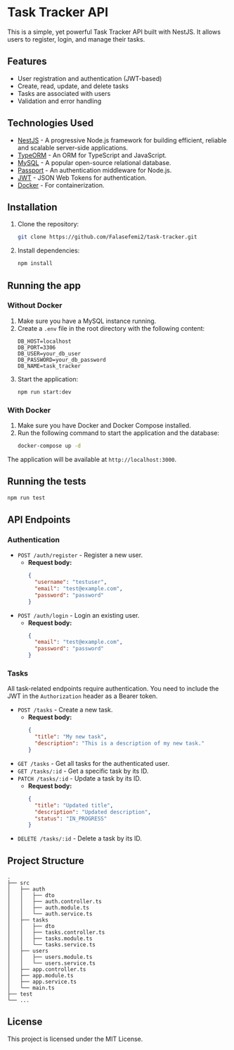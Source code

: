 # Task Tracker API

This is a simple, yet powerful Task Tracker API built with NestJS. It allows users to register, login, and manage their tasks.

## Features

- User registration and authentication (JWT-based)
- Create, read, update, and delete tasks
- Tasks are associated with users
- Validation and error handling

## Technologies Used

- [NestJS](https://nestjs.com/) - A progressive Node.js framework for building efficient, reliable and scalable server-side applications.
- [TypeORM](https://typeorm.io/) - An ORM for TypeScript and JavaScript.
- [MySQL](https://www.mysql.com/) - A popular open-source relational database.
- [Passport](http://www.passportjs.org/) - An authentication middleware for Node.js.
- [JWT](https://jwt.io/) - JSON Web Tokens for authentication.
- [Docker](https://www.docker.com/) - For containerization.

## Installation

1.  Clone the repository:
    ```bash
    git clone https://github.com/Falasefemi2/task-tracker.git
    ```
2.  Install dependencies:
    ```bash
    npm install
    ```

## Running the app

### Without Docker

1.  Make sure you have a MySQL instance running.
2.  Create a `.env` file in the root directory with the following content:
    ```
    DB_HOST=localhost
    DB_PORT=3306
    DB_USER=your_db_user
    DB_PASSWORD=your_db_password
    DB_NAME=task_tracker
    ```
3.  Start the application:
    ```bash
    npm run start:dev
    ```

### With Docker

1.  Make sure you have Docker and Docker Compose installed.
2.  Run the following command to start the application and the database:
    ```bash
    docker-compose up -d
    ```

The application will be available at `http://localhost:3000`.

## Running the tests

```bash
npm run test
```

## API Endpoints

### Authentication

- `POST /auth/register` - Register a new user.
  - **Request body:**
    ```json
    {
      "username": "testuser",
      "email": "test@example.com",
      "password": "password"
    }
    ```
- `POST /auth/login` - Login an existing user.
  - **Request body:**
    ```json
    {
      "email": "test@example.com",
      "password": "password"
    }
    ```

### Tasks

All task-related endpoints require authentication. You need to include the JWT in the `Authorization` header as a Bearer token.

- `POST /tasks` - Create a new task.
  - **Request body:**
    ```json
    {
      "title": "My new task",
      "description": "This is a description of my new task."
    }
    ```
- `GET /tasks` - Get all tasks for the authenticated user.
- `GET /tasks/:id` - Get a specific task by its ID.
- `PATCH /tasks/:id` - Update a task by its ID.
  - **Request body:**
    ```json
    {
      "title": "Updated title",
      "description": "Updated description",
      "status": "IN_PROGRESS"
    }
    ```
- `DELETE /tasks/:id` - Delete a task by its ID.

## Project Structure

```
.
├── src
│   ├── auth
│   │   ├── dto
│   │   ├── auth.controller.ts
│   │   ├── auth.module.ts
│   │   └── auth.service.ts
│   ├── tasks
│   │   ├── dto
│   │   ├── tasks.controller.ts
│   │   ├── tasks.module.ts
│   │   └── tasks.service.ts
│   ├── users
│   │   ├── users.module.ts
│   │   └── users.service.ts
│   ├── app.controller.ts
│   ├── app.module.ts
│   ├── app.service.ts
│   └── main.ts
├── test
└── ...
```

## License

This project is licensed under the MIT License.
